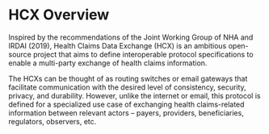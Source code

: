 # HCX Overview

Inspired by the recommendations of the Joint Working Group of NHA and IRDAI (2019), Health Claims Data Exchange (HCX) is an ambitious open-source project that aims to define interoperable protocol specifications to enable a multi-party exchange of health claims information.

The HCXs can be thought of as routing switches or email gateways that facilitate communication with the desired level of consistency, security, privacy, and durability. However, unlike the internet or email, this protocol is defined for a specialized use case of exchanging health claims-related information between relevant actors – payers, providers, beneficiaries, regulators, observers, etc.





